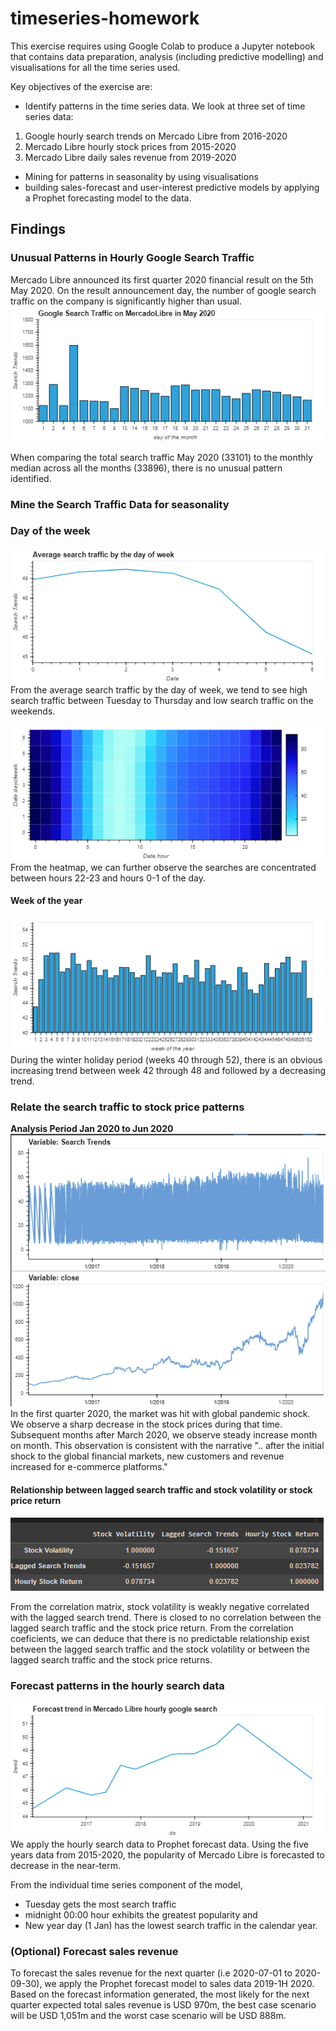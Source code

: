 # timeseries-homework

This exercise requires using Google Colab to produce a Jupyter notebook that contains data preparation, analysis (including predictive modelling) and visualisations for all the time series used.

Key objectives of the exercise are:
* Identify patterns in the time series data. We look at three set of time series data: <br>
1. Google hourly search trends on Mercado Libre from 2016-2020 <br>
2. Mercado Libre hourly stock prices from 2015-2020 <br>
3. Mercado Libre daily sales revenue from 2019-2020 <br>

* Mining for patterns in seasonality by using visualisations <br>
* building sales-forecast and user-interest predictive models by applying a Prophet forecasting model to the data.

## Findings
### Unusual Patterns in Hourly Google Search Traffic
Mercado Libre announced its first quarter 2020 financial result on the 5th May 2020. On the result announcement day, the number of google search traffic on the company is significantly higher than usual. 
![](./Diagram/202005_googlesearch_plot.png)

When comparing the total search traffic May 2020 (33101) to the monthly median across all the months (33896), there is no unusual pattern identified. 

### Mine the Search Traffic Data for seasonality
### Day of the week
![](./Diagram/average_search_traffic_dayofweek.png)
From the average search traffic by the day of week, we tend to see high search traffic between Tuesday to Thursday and low search traffic on the weekends. 

![](./Diagram/heatmap.png)
From the heatmap, we can further observe the searches are concentrated between hours 22-23 and hours 0-1 of the day.

#### Week of the year
![](./Diagram/search_traffic_weekofyear.png)
During the winter holiday period (weeks 40 through 52), there is an obvious increasing trend between week 42 through 48 and followed by a decreasing trend.

### Relate the search traffic to stock price patterns
**Analysis Period Jan 2020 to Jun 2020**
![](./Diagram/stockprice_timeseries.png)
In the first quarter 2020, the market was hit with global pandemic shock. We observe a sharp decrease in the stock prices during that time. Subsequent months after March 2020, we observe steady increase month on month. This observation is consistent with the narrative ".. after the initial shock to the global financial markets, new customers and revenue increased for e-commerce platforms."

#### Relationship between lagged search traffic and stock volatility or stock price return
![](./Diagram/timeseries_correlation.png)

From the correlation matrix, stock volatility is weakly negative correlated with the lagged search trend. There is closed to no correlation between the lagged search traffic and the stock price return. From the correlation coeficients, we can deduce that there is no predictable relationship exist between the lagged search traffic and the stock volatility or between the lagged search traffic and the stock price returns.

### Forecast patterns in the hourly search data
![](./Diagram/trend_hourlysearch.png)
We apply the hourly search data to Prophet forecast data. Using the five years data from 2015-2020, the popularity of Mercado Libre is forecasted to decrease in the near-term.

From the individual time series component of the model, <br>
* Tuesday gets the most search traffic
* midnight 00:00 hour exhibits the greatest popularity and
* New year day (1 Jan) has the lowest search traffic in the calendar year.

### (Optional) Forecast sales revenue
To forecast the sales revenue for the next quarter (i.e 2020-07-01 to 2020-09-30), we apply the Prophet forecast model to sales data 2019-1H 2020. Based on the forecast information generated, the most likely for the next quarter expected total sales revenue is USD 970m, the best case scenario will be USD 1,051m and the worst case scenario will be USD 888m.